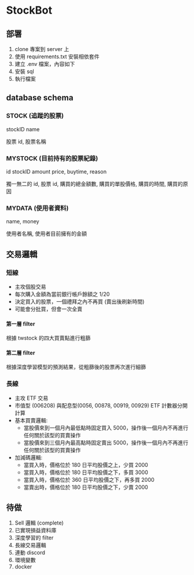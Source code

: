 # StockBot
## 部署
1. clone 專案到 server 上
2. 使用 requirements.txt 安裝相依套件
3. 建立 .env 檔案，內容如下
4. 安裝 sql
5. 執行檔案

## database schema
### STOCK (追蹤的股票)
stockID name

股票 id, 股票名稱

### MYSTOCK (目前持有的股票紀錄)
id stockID amount price, buytime, reason

獨一無二的 id, 股票 id, 購買的總金額數, 購買的單股價格, 購買的時間, 購買的原因

### MYDATA (使用者資料)
name, money

使用者名稱, 使用者目前擁有的金額

## 交易邏輯
### 短線
* 主攻個股交易
* 每次購入金額為當前銀行帳戶餘額之 1/20
* 決定買入的股票，一個禮拜之內不再買 (賣出後刷新時間)
* 可能會分批買，但會一次全賣

#### 第一層 filter
根據 twstock 的四大買賣點進行粗篩

#### 第二層 filter
根據深度學習模型的預測結果，從粗篩後的股票再次進行細篩

### 長線
* 主攻 ETF 交易
* 市值型 (006208) 與配息型(0056, 00878, 00919, 00929) ETF 計數器分開計算
* 基本買賣邏輯:
  * 當股價來到一個月內最低點時固定買入 5000，操作後一個月內不再進行任何關於該型的買賣操作
  * 當股價來到三個月內最高點時固定賣出 5000，操作後一個月內不再進行任何關於該型的買賣操作
* 加減碼邏輯:
  * 當買入時，價格位於 180 日平均股價之上，少買 2000
  * 當買入時，價格位於 180 日平均股價之下，多買 3000
  * 當買入時，價格位於 360 日平均股價之下，再多買 2000
  * 當賣出時，價格位於 180 日平均股價之下，少賣 2000

## 待做
1. Sell 邏輯 (complete)
2. 已實現損益資料庫
3. 深度學習的 filter
4. 長線交易邏輯
5. 連動 discord
6. 環境變數
7. docker